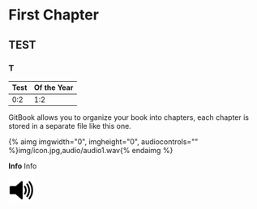 # First Chapter


## TEST

### T

| Test | Of the Year |
| -- | -- |
| 0:2 | 1:2 |


GitBook allows you to organize your book into chapters, each chapter is stored in a separate file like this one.



{% aimg imgwidth="0", imgheight="0", audiocontrols="" %}img/icon.jpg,audio/audio1.wav{% endaimg %}

**Info** Info


<img src="./img/icon.jpg" width="50px" height="50px" />